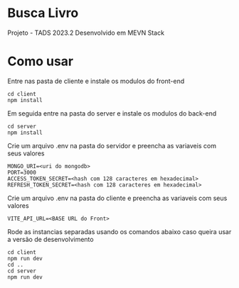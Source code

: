 # Busca Livro
Projeto - TADS 2023.2
Desenvolvido em MEVN Stack

# Como usar
Entre nas pasta de cliente e instale os modulos do front-end

    cd client
    npm install

Em seguida entre na pasta do server e instale os modulos do back-end

    cd server
    npm install
Crie um arquivo .env na pasta do servidor e preencha as variaveis com seus valores

    MONGO_URI=<uri do mongodb>
    PORT=3000
    ACCESS_TOKEN_SECRET=<hash com 128 caracteres em hexadecimal>
    REFRESH_TOKEN_SECRET=<hash com 128 caracteres em hexadecimal>
Crie um arquivo .env na pasta do cliente e preencha as variaveis com seus valores

    VITE_API_URL=<BASE URL do Front>
Rode as instancias separadas usando os comandos abaixo caso queira usar a versão de desenvolvimento

    cd client
    npm run dev
    cd ..
    cd server
    npm run dev
